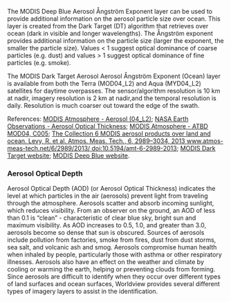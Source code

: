 The MODIS Deep Blue Aerosol Ångström Exponent layer can be used to provide additional information on the aerosol particle size over ocean. This layer is created from the Dark Target (DT) algorithm that retrieves over ocean (dark in visible and longer wavelengths). The Ångström exponent provides additional information on the particle size (larger the exponent, the smaller the particle size). Values < 1 suggest optical dominance of coarse particles (e.g. dust) and values > 1 suggest optical dominance of fine particles (e.g. smoke).

The MODIS Dark Target Aerosol Aerosol Ångström Exponent (Ocean) layer is available from both the Terra (MOD04_L2) and Aqua (MYD04_L2) satellites for daytime overpasses. The sensor/algorithm resolution is 10 km at nadir, imagery resolution is 2 km at nadir,and the temporal resolution is daily. Resolution is much coarser out toward the edge of the swath.

References: [MODIS Atmosphere - Aerosol (04_L2)](https://modis-atmos.gsfc.nasa.gov/products/aerosol); [NASA Earth Observations - Aerosol Optical Thickness](http://neo.sci.gsfc.nasa.gov/view.php?datasetId=MODAL2_M_AER_OD); [MODIS Atmosphere - ATBD MOD04, C005](https://modis-atmos.gsfc.nasa.gov/sites/default/files/ModAtmo/ATBD_MOD04_C005_rev2_0.pdf); [The Collection 6 MODIS aerosol products over land and ocean. Levy, R. et al. Atmos. Meas. Tech., 6, 2989–3034, 2013 www.atmos-meas-tech.net/6/2989/2013/ doi:10.5194/amt-6-2989-2013](http://www.atmos-meas-tech.net/6/2989/2013/amt-6-2989-2013.pdf); [MODIS Dark Target website](http://darktarget.gsfc.nasa.gov/); [MODIS Deep Blue website](http://deepblue.gsfc.nasa.gov).

### Aerosol Optical Depth
Aerosol Optical Depth (AOD) (or Aerosol Optical Thickness) indicates the level at which particles in the air (aerosols) prevent light from traveling through the atmosphere. Aerosols scatter and absorb incoming sunlight, which reduces visibility. From an observer on the ground, an AOD of less than 0.1 is “clean” - characteristic of clear blue sky, bright sun and maximum visibility. As AOD increases to 0.5, 1.0, and greater than 3.0, aerosols become so dense that sun is obscured. Sources of aerosols include pollution from factories, smoke from fires, dust from dust storms, sea salt, and volcanic ash and smog. Aerosols compromise human health when inhaled by people, particularly those with asthma or other respiratory illnesses. Aerosols also have an effect on the weather and climate by cooling or warming the earth, helping or preventing clouds from forming. Since aerosols are difficult to identify when they occur over different types of land surfaces and ocean surfaces, Worldview provides several different types of imagery layers to assist in the identification.
